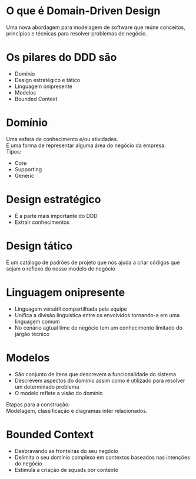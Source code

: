 # O que é Domain-Driven Design 
Uma nova abordagem para modelagem de software que reúne conceitos, princípios e técnicas para resolver problemas de negócio.

# Os pilares do DDD são

<ul>
<li>Domínio</li>
<li>Design estratégico e tático</li>
<li>Linguagem onipresente</li>
<li>Modelos</li>
<li>Bounded Context</li>
</ul>

# Domínio
Uma esfera de conhecimento e/ou atividades.<br>
É uma forma de representar alguma área do negócio da empresa.<br>
Tipos:<br>
<ul>
<li>Core</li>
<li>Supporting</li>
<li>Generic</li>
</ul>

# Design estratégico
<ul>
<li>É a parte mais importante do DDD</li>
<li>Extrair conhecimentos</li>
</ul>

# Design tático
É um catálogo de padrões de projeto que nos ajuda a criar códigos que sejam o reflexo do nosso modelo de negócio

# Linguagem onipresente
<ul>
<li>Linguagem versátil compartilhada pela equipe</li>
<li>Unifica a divisão linguística entre os envolvidos tornando-a em uma linguagem comum</li>
<li>No cenário agtual time de negócio tem um conhecimento limitado do jargão técnico</li>
</ul>

# Modelos

<ul>
<li>São conjunto de itens que descrevem a funcionalidade do sistema</li>
<li>Descrevem aspectos do domínio assim como é utilizado para resolver um determinado problema</li>
<li>O modelo reflete a visão do domínio</li>
</ul>
Etapas para a construção:<br>
Modelagem, classificação e diagramas inter relacionados.

# Bounded Context
<ul>
<li>Desbravando as fronteiras do seu negócio</li>
<li>Delimita o seu domínio complexo em contextos baseados nas intenções do negócio</li>
<li>Estimula a criação de squads por contexto</li>
</ul>